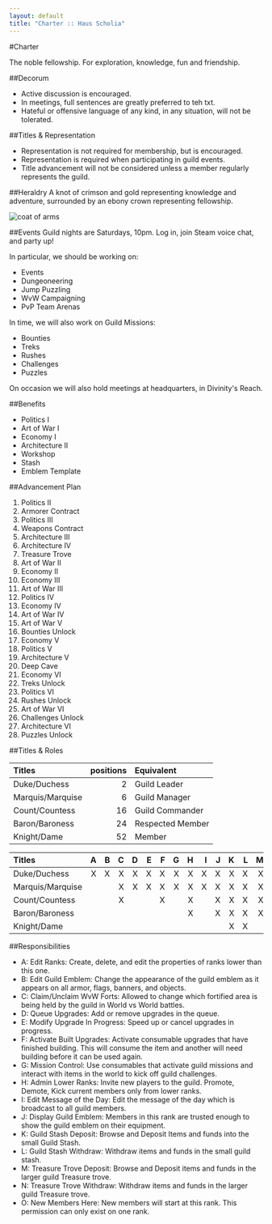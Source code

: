 ```yaml
---
layout: default
title: "Charter :: Haus Scholia"
---
```


#Charter

The noble fellowship. For exploration, knowledge, fun and friendship.

##Decorum

* Active discussion is encouraged.
* In meetings, full sentences are greatly preferred to teh txt.
* Hateful or offensive language of any kind, in any situation, will not be tolerated.

##Titles & Representation

* Representation is not required for membership, but is encouraged.
* Representation is required when participating in guild events.
* Title advancement will not be considered unless a member regularly represents the guild.

##Heraldry
A knot of crimson and gold representing knowledge and adventure, surrounded by an ebony crown representing fellowship.

![coat of arms](http://f.cl.ly/items/3k083y411B0U1g0A2I1c/Screen%20Shot%202013-09-23%20at%2011.35.25.png)

##Events
Guild nights are Saturdays, 10pm. Log in, join Steam voice chat, and party up!

In particular, we should be working on:

<ul class="square">
<li>Events</li>
<li>Dungeoneering</li>
<li>Jump Puzzling</li>
<li>WvW Campaigning</li>
<li>PvP Team Arenas</li>
</ul>

In time, we will also work on Guild Missions:

<ul class="square">
<li>Bounties</li>
<li>Treks</li>
<li>Rushes</li>
<li>Challenges</li>
<li>Puzzles</li>
</ul>

On occasion we will also hold meetings at headquarters, in Divinity's Reach.

##Benefits
<ul class="square">
<li>Politics I</li>
<li>Art of War I</li>
<li>Economy I</li>
<li>Architecture II</li>
<li>Workshop</li>
<li>Stash</li>
<li>Emblem Template</li>
</ul>

##Advancement Plan
1. Politics II
1. Armorer Contract
1. Politics III
1. Weapons Contract
1. Architecture III
1. Architecture IV
1. Treasure Trove
1. Art of War II
1. Economy II
1. Economy III
1. Art of War III
1. Politics IV
1. Economy IV
1. Art of War IV
1. Art of War V
1. Bounties Unlock
1. Economy V
1. Politics V
1. Architecture V
1. Deep Cave
1. Economy VI
1. Treks Unlock
1. Politics VI
1. Rushes Unlock
1. Art of War VI
1. Challenges Unlock
1. Architecture VI
1. Puzzles Unlock

##Titles & Roles

| Titles            | positions | Equivalent
|:---               |       ---:|:---
| Duke/Duchess      | 2         | Guild Leader
| Marquis/Marquise  | 6         | Guild Manager
| Count/Countess    | 16        | Guild Commander
| Baron/Baroness    | 24        | Respected Member
| Knight/Dame       | 52        | Member

| Titles            | A    | B    | C    | D    | E    | F    | G    | H    | I    | J    | K    | L    | M    | N    | O    |
|:---               | ---: | ---: | ---: | ---: | ---: | ---: | ---: | ---: | ---: | ---: | ---: | ---: | ---: | ---: | ---: |
| Duke/Duchess      | X    | X    | X    | X    | X    | X    | X    | X    | X    | X    | X    | X    | X    | X    |      |
| Marquis/Marquise  |      |      | X    | X    | X    | X    | X    | X    | X    | X    | X    | X    | X    | X    |      |
| Count/Countess    |      |      | X    |      |      | X    |      | X    |      | X    | X    | X    | X    | X    |      |
| Baron/Baroness    |      |      |      |      |      |      |      | X    |      | X    | X    | X    | X    | X    |      |
| Knight/Dame       |      |      |      |      |      |      |      |      |      |      | X    | X    |      |      | X    |

##Responsibilities
- A: Edit Ranks: Create, delete, and edit the properties of ranks lower than this one.
- B: Edit Guild Emblem: Change the appearance of the guild emblem as it appears on all armor, flags, banners, and objects.
- C: Claim/Unclaim WvW Forts: Allowed to change which fortified area is being held by the guild in World vs World battles.
- D: Queue Upgrades: Add or remove upgrades in the queue.
- E: Modify Upgrade In Progress: Speed up or cancel upgrades in progress.
- F: Activate Built Upgrades: Activate consumable upgrades that have finished building. This will consume the item and another will need building before it can be used again.
- G: Mission Control: Use consumables that activate guild missions and interact with items in the world to kick off guild challenges.
- H: Admin Lower Ranks: Invite new players to the guild. Promote, Demote, Kick current members only from lower ranks.
- I: Edit Message of the Day: Edit the message of the day which is broadcast to all guild members.
- J: Display Guild Emblem: Members in this rank are trusted enough to show the guild emblem on their equipment.
- K: Guild Stash Deposit: Browse and Deposit Items and funds into the small Guild Stash.
- L: Guild Stash Withdraw: Withdraw items and funds in the small guild stash.
- M: Treasure Trove Deposit: Browse and Deposit items and funds in the larger guild Treasure trove.
- N: Treasure Trove Withdraw: Withdraw items and funds in the larger guild Treasure trove.
- O: New Members Here: New members will start at this rank. This permission can only exist on one rank.
